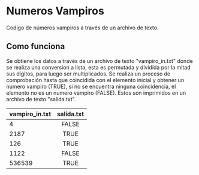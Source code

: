 # Numeros Vampiros
Codigo de números vampiros a través de un archivo de texto.

## Como funciona
Se obtiene los datos a través de un archivo de texto "vampiro_in.txt" donde se realiza una conversion a lista, esta es permutada y dividida por la mitad sus digitos, para luego ser multiplicados. Se realiza un proceso de comprobación hasta que coincidida con el elemento inicial y obtener un numero vampiro (TRUE), si no se encuentra ninguna coincidencia, el elemento no es un numero vampiro (FALSE). Estos son imprimidos en un archivo de texto "salida.txt".

|vampiro_in.txt | salida.txt    |
| ------------- |:-------------:|
| 4             | FALSE         |
| 2187          | TRUE          |
|   126         | TRUE          |
|   1122        | FALSE         |
|   536539      | TRUE          |
